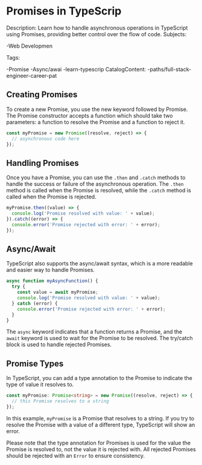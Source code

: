 # Promises in TypeScrip

Description: Learn how to handle asynchronous operations in TypeScript using Promises, providing better control over the flow of code.
Subjects:

  -Web Developmen

Tags:

  -Promise
  -Async/awai
  -learn-typescrip
CatalogContent:
  -paths/full-stack-engineer-career-pat

## Creating Promises

To create a new Promise, you use the new keyword followed by Promise. The Promise constructor accepts a function which should take two parameters: a function to resolve the Promise and a function to reject it.

```typescript
const myPromise = new Promise((resolve, reject) => {
  // asynchronous code here
});
```

## Handling Promises

Once you have a Promise, you can use the `.then` and `.catch` methods to handle the success or failure of the asynchronous operation. The `.then` method is called when the Promise is resolved, while the `.catch` method is called when the Promise is rejected.

```typescript
myPromise.then((value) => {
  console.log('Promise resolved with value: ' + value);
}).catch((error) => {
  console.error('Promise rejected with error: ' + error);
});
```

## Async/Await

TypeScript also supports the async/await syntax, which is a more readable and easier way to handle Promises.

```typescript
async function myAsyncFunction() {
  try {
    const value = await myPromise;
    console.log('Promise resolved with value: ' + value);
  } catch (error) {
    console.error('Promise rejected with error: ' + error);
  }
}
```

The `async` keyword indicates that a function returns a Promise, and the `await` keyword is used to wait for the Promise to be resolved. The try/catch block is used to handle rejected Promises.

## Promise Types

In TypeScript, you can add a type annotation to the Promise to indicate the type of value it resolves to.

```typescript
const myPromise: Promise<string> = new Promise((resolve, reject) => {
  // this Promise resolves to a string
});
```

In this example, `myPromise` is a Promise that resolves to a string. If you try to resolve the Promise with a value of a different type, TypeScript will show an error.

Please note that the type annotation for Promises is used for the value the Promise is resolved to, not the value it is rejected with. All rejected Promises should be rejected with an `Error` to ensure consistency.
